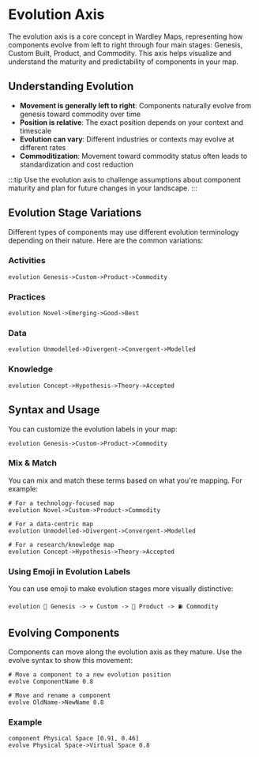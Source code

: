 # Evolution Axis

The evolution axis is a core concept in Wardley Maps, representing how components evolve from left to right through four main stages: Genesis, Custom Built, Product, and Commodity. This axis helps visualize and understand the maturity and predictability of components in your map.

## Understanding Evolution

- **Movement is generally left to right**: Components naturally evolve from genesis toward commodity over time
- **Position is relative**: The exact position depends on your context and timescale
- **Evolution can vary**: Different industries or contexts may evolve at different rates
- **Commoditization**: Movement toward commodity status often leads to standardization and cost reduction

:::tip
Use the evolution axis to challenge assumptions about component maturity and plan for future changes in your landscape.
:::

## Evolution Stage Variations

Different types of components may use different evolution terminology depending on their nature. Here are the common variations:

### Activities

```text
evolution Genesis->Custom->Product->Commodity
```

### Practices

```text
evolution Novel->Emerging->Good->Best
```

### Data

```text
evolution Unmodelled->Divergent->Convergent->Modelled
```

### Knowledge

```text
evolution Concept->Hypothesis->Theory->Accepted
```

## Syntax and Usage

You can customize the evolution labels in your map:

```text
evolution Genesis->Custom->Product->Commodity
```

### Mix & Match

You can mix and match these terms based on what you're mapping. For example:

```text
# For a technology-focused map
evolution Novel->Custom->Product->Commodity

# For a data-centric map
evolution Unmodelled->Divergent->Convergent->Modelled

# For a research/knowledge map
evolution Concept->Hypothesis->Theory->Accepted
```

### Using Emoji in Evolution Labels

You can use emoji to make evolution stages more visually distinctive:

```text
evolution 🧪 Genesis -> ⚒️ Custom -> 🛒 Product -> ⛽ Commodity
```

## Evolving Components

Components can move along the evolution axis as they mature. Use the evolve syntax to show this movement:

```text
# Move a component to a new evolution position
evolve ComponentName 0.8

# Move and rename a component
evolve OldName->NewName 0.8
```

### Example

```text
component Physical Space [0.91, 0.46]
evolve Physical Space->Virtual Space 0.8
```
